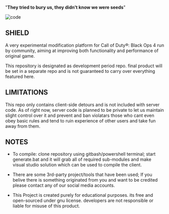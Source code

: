 "**They tried to bury us, they didn't know we were seeds**"

![code](https://raw.githubusercontent.com/project-bo4/shield-development/master/assets/readme_header.jpg)

## SHIELD
A very experimental modification platform for Call of Duty®: Black Ops 4 run by community, aiming at improving both functionality and performance of original game.

This repository is designated as development period repo. final product will be set in a separate repo and is not guaranteed to carry over everything featured here.

## LIMITATIONS
This repo only contains client-side detours and is not included with server code. As of right now, server code is planned to be private to let us maintain slight control over it and prevent and ban violatars those who cant even obey basic rules and tend to ruin experience of other users and take fun away from them.




## NOTES
- To compile: clone repository using gitbash/powershell terminal; start generate.bat and it will grab all of required sub-modules and make visual studio solution which can be used to compile the client.

- There are some 3rd-party project/tools that have been used; If you belive there is something originated from you and want to be credited please contact any of our social media accounts.

- This Project is created purely for educational purposes. its free and open-sourced under gnu license. developers are not responsible or liable for misuse of this product.
